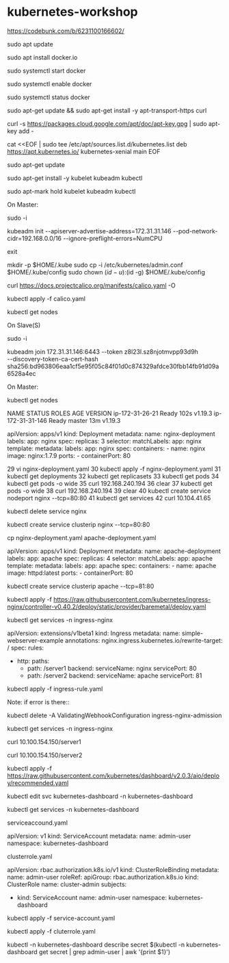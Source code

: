 # kubernetes-workshop

  https://codebunk.com/b/6231100166602/

sudo apt update


sudo apt install docker.io

sudo systemctl start docker

sudo systemctl enable docker

sudo systemctl status docker

sudo apt-get update && sudo apt-get install -y apt-transport-https curl

curl -s https://packages.cloud.google.com/apt/doc/apt-key.gpg | sudo apt-key add -

cat <<EOF | sudo tee /etc/apt/sources.list.d/kubernetes.list
deb https://apt.kubernetes.io/ kubernetes-xenial main
EOF


sudo apt-get update

sudo apt-get install -y kubelet kubeadm kubectl

sudo apt-mark hold kubelet kubeadm kubectl

On Master:

sudo -i

kubeadm init --apiserver-advertise-address=172.31.31.146 --pod-network-cidr=192.168.0.0/16 --ignore-preflight-errors=NumCPU

exit

mkdir -p $HOME/.kube
  sudo cp -i /etc/kubernetes/admin.conf $HOME/.kube/config
  sudo chown $(id -u):$(id -g) $HOME/.kube/config


curl https://docs.projectcalico.org/manifests/calico.yaml -O

kubectl apply -f calico.yaml


kubectl get nodes

On Slave(S)

sudo -i

kubeadm join 172.31.31.146:6443 --token z8l23l.sz8njotmvpp93d9h \
    --discovery-token-ca-cert-hash sha256:bd963806eaa1cf5e95f05c84f01d0c874329afdce30fbb14fb91d09a6528a4ec
    
On Master:


kubectl get nodes

NAME               STATUS   ROLES    AGE    VERSION
ip-172-31-26-21    Ready    <none>   102s   v1.19.3
ip-172-31-31-146   Ready    master   13m    v1.19.3
    
    
    
apiVersion: apps/v1
kind: Deployment
metadata:
  name: nginx-deployment
  labels:
    app: nginx
spec:
  replicas: 3
  selector:
    matchLabels:
      app: nginx
  template:
    metadata:
      labels:
        app: nginx
    spec:
      containers:
      - name: nginx
        image: nginx:1.7.9
        ports:
        - containerPort: 80



   29  vi nginx-deployment.yaml
   30  kubectl apply -f nginx-deployment.yaml
   31  kubectl get deployments
   32  kubectl get replicasets
   33  kubectl get pods
   34  kubectl get pods -o wide
   35  curl 192.168.240.194
   36  clear
   37  kubectl get pods -o wide
   38  curl 192.168.240.194
   39  clear
   40  kubectl create service nodeport nginx --tcp=80:80
   41  kubectl get services
   42  curl 10.104.41.65

kubectl delete service nginx

kubectl create service clusterip nginx --tcp=80:80

cp nginx-deployment.yaml apache-deployment.yaml


apiVersion: apps/v1
kind: Deployment
metadata:
  name: apache-deployment
  labels:
    app: apache
spec:
  replicas: 4
  selector:
    matchLabels:
      app: apache
  template:
    metadata:
      labels:
        app: apache
    spec:
      containers:
      - name: apache
        image: httpd:latest
        ports:
        - containerPort: 80


kubectl create service clusterip apache --tcp=81:80


kubectl apply -f https://raw.githubusercontent.com/kubernetes/ingress-nginx/controller-v0.40.2/deploy/static/provider/baremetal/deploy.yaml

kubectl get services -n ingress-nginx




apiVersion: extensions/v1beta1
kind: Ingress
metadata:
  name: simple-webserver-example
  annotations:
    nginx.ingress.kubernetes.io/rewrite-target: /
spec:
  rules:
  - http:
      paths:
      - path: /server1
        backend:
          serviceName: nginx
          servicePort: 80
      - path: /server2
        backend:
          serviceName: apache
          servicePort: 81


kubectl apply -f ingress-rule.yaml

Note: if error is there::
  
  kubectl delete -A ValidatingWebhookConfiguration ingress-nginx-admission

kubectl get services -n ingress-nginx


curl 10.100.154.150/server1

 curl 10.100.154.150/server2
 
 
 
 kubectl apply -f https://raw.githubusercontent.com/kubernetes/dashboard/v2.0.3/aio/deploy/recommended.yaml
 
 
 kubectl edit svc kubernetes-dashboard -n kubernetes-dashboard
 
 
kubectl get services -n kubernetes-dashboard

serviceaccound.yaml

apiVersion: v1
kind: ServiceAccount
metadata:
  name: admin-user
  namespace: kubernetes-dashboard
  
  
  
  clusterrole.yaml
  
apiVersion: rbac.authorization.k8s.io/v1
kind: ClusterRoleBinding
metadata:
  name: admin-user
roleRef:
  apiGroup: rbac.authorization.k8s.io
  kind: ClusterRole
  name: cluster-admin
subjects:
- kind: ServiceAccount
  name: admin-user
  namespace: kubernetes-dashboard
 
 
kubectl apply -f service-account.yaml


kubectl apply -f cluterrole.yaml



kubectl -n kubernetes-dashboard describe secret $(kubectl -n kubernetes-dashboard get secret | grep admin-user | awk '{print $1}')
